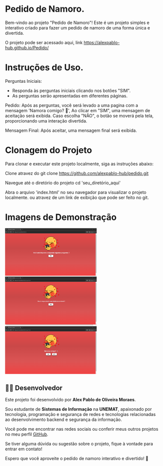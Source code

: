 # Pedido de Namoro.
Bem-vindo ao projeto "Pedido de Namoro"! Este é um projeto simples e interativo criado para fazer um pedido de namoro de uma forma única e divertida.

O projeto pode ser acessado aqui, link https://alexpablo-hub.github.io/Pedido/

# Instruções de Uso.
Perguntas Iniciais:
- Responda às perguntas iniciais clicando nos botões "SIM".
- As perguntas serão apresentadas em diferentes páginas.

Pedido:
Após as perguntas, você será levado a uma pagina com a mensagem 'Namora comigo? 💍', Ao clicar em "SIM", uma mensagem de aceitação será exibida.
Caso escolha "NÃO", o botão se moverá pela tela, proporcionando uma interação divertida.

Mensagem Final:
Após aceitar, uma mensagem final será exibida.

# Clonagem do Projeto
Para clonar e executar este projeto localmente, siga as instruções abaixo:

Clone atravez do git clone https://github.com/alexpablo-hub/pedido.git

Navegue até o diretório do projeto
cd 'seu_diretório_aqui'

Abra o arquivo 'index.html' no seu navegador para visualizar o projeto localmente.
ou atravez de um link de exibição que pode ser feito no git.

# Imagens de Demonstração
<p float="left">
  <img src="imagens/page1.png" width="300" /><img src="imagens/page2.png" width="300" /> 
  <img src="imagens/page3.png" width="300" />
</p>

## 👨‍💻 Desenvolvedor

Este projeto foi desenvolvido por **Alex Pablo de Oliveira Moraes**. 

Sou estudante de **Sistemas de Informação** na **UNEMAT**, apaixonado por tecnologia, programação e segurança de redes e tecnologias relacionadas ao desenvolvimento backend e segurança da informação.

Você pode me encontrar nas redes sociais ou conferir meus outros projetos no meu perfil [GitHub](https://github.com/AlexPablo-hub).

Se tiver alguma dúvida ou sugestão sobre o projeto, fique à vontade para entrar em contato!

Espero que você aproveite o pedido de namoro interativo e divertido! 💖
